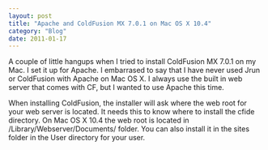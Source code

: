 ```yaml
---
layout: post
title: "Apache and ColdFusion MX 7.0.1 on Mac OS X 10.4"
category: "Blog"
date: 2011-01-17
---
```



A couple of little hangups when I tried to install ColdFusion MX 7.0.1 on my Mac. I set it up for Apache. I embarrased to say that I have never used Jrun or ColdFusion with Apache on Mac OS X. I always use the built in web server that comes with CF, but I wanted to use Apache this time.

When installing ColdFusion, the installer will ask where the web root for your web server is located. It needs this to know where to install the cfide directory. On Mac OS X 10.4 the web root is located in /Library/Webserver/Documents/ folder. You can also install it in the sites folder in the User directory for your user.